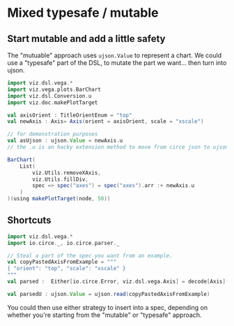 # Mixed typesafe / mutable

## Start mutable and add a little safety
The "mutuable" approach uses `ujson.Value` to represent a chart. We could use a "typesafe" part of the DSL, to mutate the part we want... then turn into ujson.

```scala mdoc:js
import viz.dsl.vega.*
import viz.vega.plots.BarChart
import viz.dsl.Conversion.u
import viz.doc.makePlotTarget

val axisOrient : TitleOrientEnum = "top"
val newAxis : Axis= Axis(orient = axisOrient, scale = "xscale")

// for demonstration purposes
val asUjson : ujson.Value = newAxis.u
// the .u is an hacky extension method to move from circe json to ujson.Value

BarChart(
    List(
        viz.Utils.removeXAxis, 
        viz.Utils.fillDiv,
        spec => spec("axes") = spec("axes").arr :+ newAxis.u
    )
)(using makePlotTarget(node, 50))


```

## Shortcuts
```scala mdoc
import viz.dsl.vega.*
import io.circe._, io.circe.parser._

// Steal a part of the spec you want from an example. 
val copyPastedAxisFromExample = """
{ "orient": "top", "scale": "xscale" }
"""
val parsed :  Either[io.circe.Error, viz.dsl.vega.Axis] = decode[Axis](copyPastedAxisFromExample)

```

```scala mdoc
val parsedU : ujson.Value = ujson.read(copyPastedAxisFromExample)
```

You could then use either strategy to insert into a spec, depending on whether you're starting from the "mutable" or "typesafe" approach. 